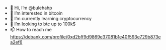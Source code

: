- 👋 Hi, I’m @bulehahp
- 👀 I’m interested in bitcoin
- 🌱 I’m currently learning cryptocurrency
- 💞️ I’m looking to btc up to 100k$
- 📫 How to reach me https://debank.com/profile/0xd2bff9d9869e37081b1e40f593e729b873ea2ef6

<!---
bulehahp/bulehahp is a ✨ special ✨ repository because its `README.md` (this file) appears on your GitHub profile.
You can click the Preview link to take a look at your changes.
